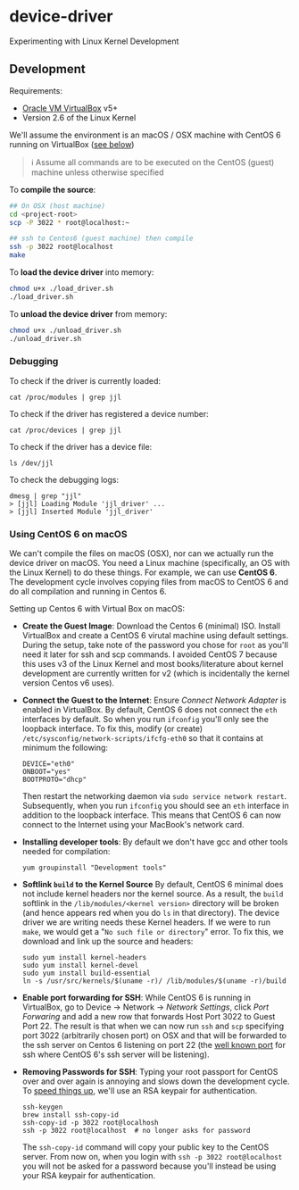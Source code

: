 # device-driver
Experimenting with Linux Kernel Development


## Development

Requirements:
- [Oracle VM VirtualBox](https://www.virtualbox.org/) v5+ 
- Version 2.6 of the Linux Kernel

We'll assume the environment is an macOS / OSX machine with CentOS 6 running on VirtualBox ([see below](https://github.com/jameslawson/device-driver#using-centos-6-on-macos))

> :information_source: Assume all commands are to be executed on the CentOS (guest) machine unless otherwise specified

To **compile the source**:

```bash
## On OSX (host machine)
cd <project-root>
scp -P 3022 * root@localhost:~

## ssh to Centos6 (guest machine) then compile
ssh -p 3022 root@localhost
make
```

To **load the device driver** into memory:
```bash
chmod u+x ./load_driver.sh
./load_driver.sh
```

To **unload the device driver** from memory:
```bash
chmod u+x ./unload_driver.sh
./unload_driver.sh
```

### Debugging


To check if the driver is currently loaded:
```
cat /proc/modules | grep jjl
```

To check if the driver has registered a device number:
```
cat /proc/devices | grep jjl
```

To check if the driver has a device file:
```
ls /dev/jjl
```

To check the debugging logs:
```
dmesg | grep "jjl"
> [jjl] Loading Module 'jjl_driver' ...
> [jjl] Inserted Module 'jjl_driver'
```

### Using CentOS 6 on macOS

We can't compile the files on macOS (OSX), nor can we actually run 
the device driver on macOS. You need a Linux machine (specifically, an OS with the Linux Kernel) 
to do these things. For example, we can use **CentOS 6**.
The development cycle involves copying files from macOS to CentOS 6 
and do all compilation and running in Centos 6. 
   
Setting up Centos 6 with Virtual Box on macOS:

- **Create the Guest Image**: Download the Centos 6 (minimal) ISO. Install VirtualBox and create a CentOS 6 virutal machine using default settings. During the setup, take note of the password you chose for `root` as you'll need it later for ssh and scp commands.
I avoided CentOS 7 because this uses v3 of the Linux Kernel and most books/literature about kernel development 
are currently written for v2 (which is incidentally the kernel version Centos v6 uses).
- **Connect the Guest to the Internet**: Ensure *Connect Network Adapter* is enabled in VirtualBox. By default, CentOS 6 does not connect the `eth` interfaces by default. So when you run `ifconfig` you'll only see the loopback interface. To fix this, modify (or create) `/etc/sysconfig/network-scripts/ifcfg-eth0` so that it contains at minimum the following:
  ```
  DEVICE="eth0"
  ONBOOT="yes"
  BOOTPROTO="dhcp"
  ```
  Then restart the networking daemon via `sudo service network restart`. 
  Subsequently, when you run `ifconfig` you should see an `eth` interface in addition to the loopback interface. This means that
  CentOS 6 can now connect to the Internet using your MacBook's network card.
- **Installing developer tools**: By default we don't have gcc and other tools needed for compilation: 
  ```
  yum groupinstall "Development tools"
  ```
- **Softlink `build` to the Kernel Source** By default, CentOS 6 minimal does not include kernel headers nor the kernel source. 
  As a result, the `build` softlink in
  the `/lib/modules/<kernel version>` directory will be broken (and hence appears red when you do `ls` in that directory).
  The device driver we are writing needs these Kernel headers. 
  If we were to run `make`, we would get a "`No such file or directory`" error. 
  To fix this, we download and link up the source and headers:
  ```
  sudo yum install kernel-headers
  sudo yum install kernel-devel
  sudo yum install build-essential
  ln -s /usr/src/kernels/$(uname -r)/ /lib/modules/$(uname -r)/build
  ```
- **Enable port forwarding for SSH**: While CentOS 6 is running in VirtualBox, go to Device -> Network -> *Network Settings*, click
  *Port Forwaring* and add a new row that forwards Host Port 3022 to Guest Port 22. The result is that when we can now
  run `ssh` and `scp` specifying port 3022 (arbitrarily chosen port) on OSX 
  and that will be forwarded to the ssh server on Centos 6 listening on port 22 (the [well known port](https://en.wikipedia.org/wiki/List_of_TCP_and_UDP_port_numbers#Well-known_ports) for ssh
  where CentOS 6's ssh server will be listening).

- **Removing Passwords for SSH**: Typing your root passport for CentOS over and over again is annoying and slows down the development cycle.
To [speed things up](https://serverfault.com/questions/241588/how-to-automate-ssh-login-with-password), 
we'll use an RSA keypair for authentication.
    ```
    ssh-keygen
    brew install ssh-copy-id
    ssh-copy-id -p 3022 root@localhosh
    ssh -p 3022 root@localhost  # no longer asks for password
    ```
    The `ssh-copy-id` command will copy your public key to the CentOS server. From now on, when you login 
    with `ssh -p 3022 root@localhost` you will not be asked for a password because you'll
    instead be using your RSA keypair for authentication.
